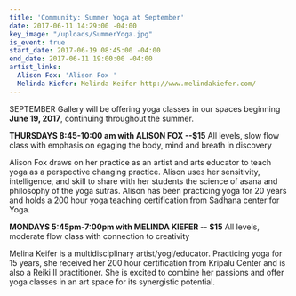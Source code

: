 ```yaml
---
title: 'Community: Summer Yoga at September'
date: 2017-06-11 14:29:00 -04:00
key_image: "/uploads/SummerYoga.jpg"
is_event: true
start_date: 2017-06-19 08:45:00 -04:00
end_date: 2017-06-11 19:00:00 -04:00
artist_links:
  Alison Fox: 'Alison Fox '
  Melinda Kiefer: Melinda Keifer http://www.melindakiefer.com/
---
```


SEPTEMBER Gallery will be offering yoga classes in our spaces beginning **June 19, 2017**, continuing throughout the summer.

**THURSDAYS 8:45-10:00 am with ALISON FOX --$15**
All levels, slow flow class with emphasis on egaging the body, mind and breath in discovery

Alison Fox draws on her practice as an artist and arts educator to teach yoga as a perspective changing practice. Alison uses her sensitivity, intelligence, and skill to share with her students the science of asana and philosophy of the yoga sutras. Alison has been practicing yoga for 20 years and holds a 200 hour yoga teaching certification from Sadhana center for Yoga.

**MONDAYS 5:45pm-7:00pm with MELINDA KIEFER -- $15**
All levels, moderate flow class with connection to creativity

Melina Keifer is a multidisciplinary artist/yogi/educator. Practicing yoga for 15 years, she received her 200 hour certification from Kripalu Center and is also a Reiki II practitioner. She is excited to combine her passions and offer yoga classes in an art space for its synergistic potential.